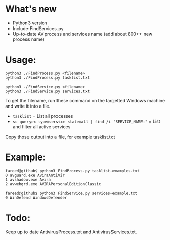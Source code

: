 # What's new
- Python3 version
- Include FindServices.py
- Up-to-date AV process and services name (add about 800++ new process name)

# Usage:
```
python3 ./FindProcess.py <filename>
python3 ./FindProcess.py tasklist.txt

python3 ./FindService.py <filename>
python3 ./FindService.py services.txt
```

To get the filename, run these command on the targetted Windows machine and write it into a file.
- `tasklist` = List all processes
- `sc queryex type=service state=all | find /i "SERVICE_NAME:"` = List and filter all active services

Copy those output into a file, for example tasklist.txt

# Example:
```
fareed@github$ python3 FindProcess.py tasklist-examples.txt
0 avguard.exe AviraAntiVir
1 avshadow.exe Avira
2 avwebgrd.exe AVIRAPersonalEditionClassic

fareed@github$ python3 FindService.py services-example.txt
0 WinDefend WindowsDefender
```

# Todo:
Keep up to date AntivirusProcess.txt and AntivirusServices.txt.
